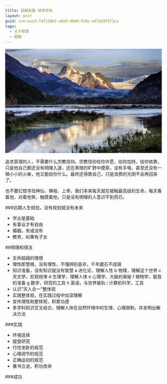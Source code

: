 ```yaml
---
title: 超越有路 纲举目张
layout: post
guid: urn:uuid:7af13863-a8e9-40e6-918c-ed7a59f571ca
tags:
  - 关于智慧
  - 超越
---
```



[![](/media/files/2011/11/22/cyyl.png)](https://bolg-1257385283.cos.ap-chengdu.myqcloud.com/2011/11/22/cyyl.png)

追求真理的人，不需要什么宗教信仰。宗教信仰给你许愿，给你加持，给你依靠，只是他自己都还没有明理入道，还在黑暗的旷野中摸索，没有手电，甚至还没有一根小小的火柴，他又能给你什么。最终还得靠自己，只是浪费的光阴不会再回来了。

也不要幻想寻找神仙、佛祖、上帝，我们本来每天就在接触最高级的生命，每天看着他，对着他笑，触摸着他，只是没有明理的人意识不到而已。

###远期人生规划，没有规划就没有未来

*  学业是基础
*  有事业才有自由
*  婚姻，有或没有
*  教育，如果有子女

##明理和得法

*  生命超越的理想
*  理性即慧根，没有理性，不懂辨别是非，千年磨石不成镜
*  知识准备，没有知识就没有智慧
   a  进化论，理解人性
   b  物理，理解这个世界
   c  天文学，宏观规律
   d  生理学，理解人体
   e  心理学，大脑的奥秘
   f  植物学，服食的准备
   g  数学，研究的工具
   h  英语，与世界接轨
   i  计算机科学，工具
*  认识“天人合一”整体观
*  实践整体观，在实践过程中加深理解
*  宣传理性和整体观，积累功德
*  多学科知识交叉结合，理解人体在自然环境中的生理、心理限制，并发明出解决方法

###实践

*  环境选择
*  服食研究
*  行住坐卧的规范
*  心理调节的规范
*  正确运动的规范
*  著书立说，积功改命

###成功
